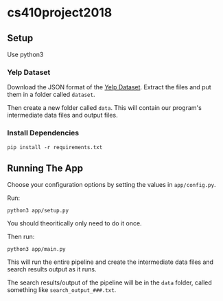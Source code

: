 # cs410project2018

## Setup
Use python3

### Yelp Dataset
Download the JSON format of the [Yelp Dataset](https://www.yelp.com/dataset). Extract the files and put them in a folder called `dataset`.

Then create a new folder called `data`. This will contain our program's intermediate data files and output files.

### Install Dependencies
```
pip install -r requirements.txt
```

## Running The App
Choose your configuration options by setting the values in `app/config.py`.

Run:
```
python3 app/setup.py
```

You should theoritically only need to do it once.

Then run:
```
python3 app/main.py
```

This will run the entire pipeline and create the intermediate data files and search results output as it runs.

The search results/output of the pipeline will be in the `data` folder, called something like `search_output_###.txt`.
